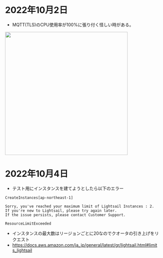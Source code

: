 # 2022年10月2日

- MQTT(TLS)のCPU使用率が100%に張り付く怪しい時がある。

<img src="https://t1.jpnkn.com/wp-content/uploads/2022/10/02214403/2022-10-02-21_41_51-Portainer-_-local.png" width="400">

# 2022年10月4日

- テスト用にインスタンスを建てようとしたら以下のエラー

```
CreateInstances[ap-northeast-1]

Sorry, you've reached your maximum limit of Lightsail Instances : 2. If you're new to Lightsail, please try again later.
If the issue persists, please contact Customer Support.

ResourceLimitExceeded
```

- インスタンスの最大数はリージョンごとに20なのでクオータの引き上げをリクエスト
- https://docs.aws.amazon.com/ja_jp/general/latest/gr/lightsail.html#limits_lightsail
